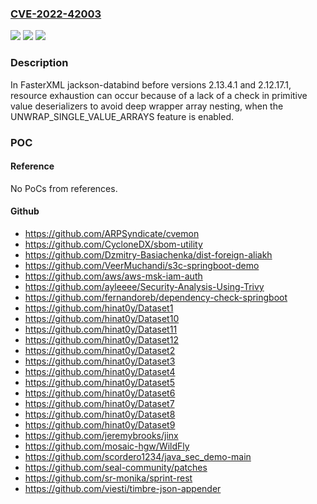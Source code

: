 ### [CVE-2022-42003](https://cve.mitre.org/cgi-bin/cvename.cgi?name=CVE-2022-42003)
![](https://img.shields.io/static/v1?label=Product&message=n%2Fa&color=blue)
![](https://img.shields.io/static/v1?label=Version&message=n%2Fa&color=blue)
![](https://img.shields.io/static/v1?label=Vulnerability&message=n%2Fa&color=brighgreen)

### Description

In FasterXML jackson-databind before versions 2.13.4.1 and 2.12.17.1, resource exhaustion can occur because of a lack of a check in primitive value deserializers to avoid deep wrapper array nesting, when the UNWRAP_SINGLE_VALUE_ARRAYS feature is enabled.

### POC

#### Reference
No PoCs from references.

#### Github
- https://github.com/ARPSyndicate/cvemon
- https://github.com/CycloneDX/sbom-utility
- https://github.com/Dzmitry-Basiachenka/dist-foreign-aliakh
- https://github.com/VeerMuchandi/s3c-springboot-demo
- https://github.com/aws/aws-msk-iam-auth
- https://github.com/ayleeee/Security-Analysis-Using-Trivy
- https://github.com/fernandoreb/dependency-check-springboot
- https://github.com/hinat0y/Dataset1
- https://github.com/hinat0y/Dataset10
- https://github.com/hinat0y/Dataset11
- https://github.com/hinat0y/Dataset12
- https://github.com/hinat0y/Dataset2
- https://github.com/hinat0y/Dataset3
- https://github.com/hinat0y/Dataset4
- https://github.com/hinat0y/Dataset5
- https://github.com/hinat0y/Dataset6
- https://github.com/hinat0y/Dataset7
- https://github.com/hinat0y/Dataset8
- https://github.com/hinat0y/Dataset9
- https://github.com/jeremybrooks/jinx
- https://github.com/mosaic-hgw/WildFly
- https://github.com/scordero1234/java_sec_demo-main
- https://github.com/seal-community/patches
- https://github.com/sr-monika/sprint-rest
- https://github.com/viesti/timbre-json-appender

